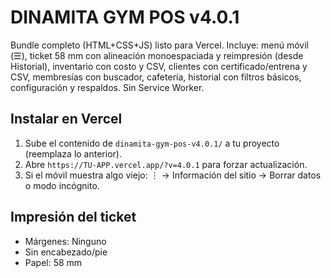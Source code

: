 
# DINAMITA GYM POS v4.0.1

Bundle completo (HTML+CSS+JS) listo para Vercel. Incluye: menú móvil (☰), ticket 58 mm con alineación monoespaciada y reimpresión (desde Historial), inventario con costo y CSV, clientes con certificado/entrena y CSV, membresías con buscador, cafetería, historial con filtros básicos, configuración y respaldos. Sin Service Worker.

## Instalar en Vercel
1. Sube el contenido de `dinamita-gym-pos-v4.0.1/` a tu proyecto (reemplaza lo anterior).
2. Abre `https://TU-APP.vercel.app/?v=4.0.1` para forzar actualización.
3. Si el móvil muestra algo viejo: ⋮ → Información del sitio → Borrar datos o modo incógnito.

## Impresión del ticket
- Márgenes: Ninguno
- Sin encabezado/pie
- Papel: 58 mm

